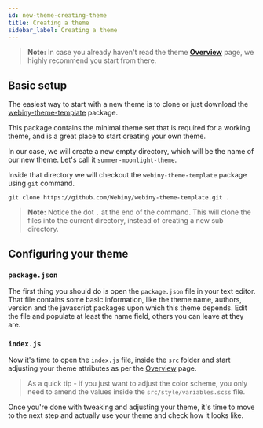 ```yaml
---
id: new-theme-creating-theme
title: Creating a theme
sidebar_label: Creating a theme
---
```


> **Note:** In case you already haven't read the theme [**Overview**](/docs/developer-tutorials/new-theme-overview.md) page, we highly recommend you start from there.

## Basic setup

The easiest way to start with a new theme is to clone or just download the [webiny-theme-template](https://github.com/Webiny/webiny-theme-template) package.

This package contains the minimal theme set that is required for a working theme, and is a great place to start creating your own theme.

In our case, we will create a new empty directory, which will be the name of our new theme. Let's call it `summer-moonlight-theme`.

Inside that directory we will checkout the `webiny-theme-template` package using `git` command.

```shell
git clone https://github.com/Webiny/webiny-theme-template.git .
```

> **Note:** Notice the dot `.` at the end of the command. This will clone the files into the current directory, instead of creating a new sub directory.

## Configuring your theme

### `package.json`

The first thing you should do is open the `package.json` file in your text editor. That file contains some basic information, like the theme name, authors, version and the javascript packages upon which this theme depends. Edit the file and populate at least the name field, others you can leave at they are.

### `index.js`

Now it's time to open the `index.js` file, inside the `src` folder and start adjusting your theme attributes as per the [Overview](/docs/developer-tutorials/new-theme-overview) page.

> As a quick tip - if you just want to adjust the color scheme, you only need to amend the values inside the `src/style/variables.scss` file.

Once you're done with tweaking and adjusting your theme, it's time to move to the next step and actually use your theme and check how it looks like.